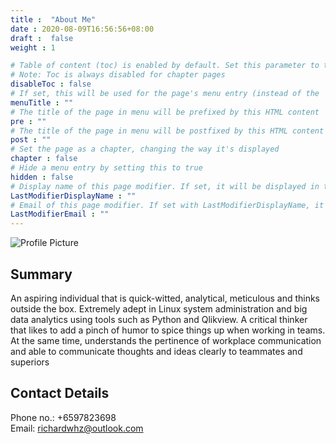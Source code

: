 ```yaml
---
title :  "About Me"
date : 2020-08-09T16:56:56+08:00
draft :  false
weight : 1

# Table of content (toc) is enabled by default. Set this parameter to true to disable it.
# Note: Toc is always disabled for chapter pages
disableToc : false
# If set, this will be used for the page's menu entry (instead of the `title` attribute)
menuTitle : ""
# The title of the page in menu will be prefixed by this HTML content
pre : ""
# The title of the page in menu will be postfixed by this HTML content
post : ""
# Set the page as a chapter, changing the way it's displayed
chapter : false
# Hide a menu entry by setting this to true
hidden : false
# Display name of this page modifier. If set, it will be displayed in the footer.
LastModifierDisplayName : ""
# Email of this page modifier. If set with LastModifierDisplayName, it will be displayed in the footer
LastModifierEmail : ""
---
```


![Profile Picture](/images/about-me/profile-pic.jpg)

## Summary

An aspiring individual that is quick-witted, analytical, meticulous and thinks outside the box. Extremely adept in Linux system administration and big data analytics using tools such as Python and Qlikview. A critical thinker that likes to add a pinch of humor to spice things up when working in teams. At the same time, understands the pertinence of workplace communication and able to communicate thoughts and ideas clearly to teammates and superiors

## Contact Details

Phone no.: +6597823698  
Email: richardwhz@outlook.com
